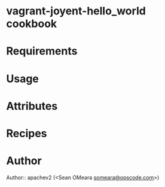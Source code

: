 # vagrant-joyent-hello_world cookbook

# Requirements

# Usage

# Attributes

# Recipes

# Author

Author:: apachev2 (<Sean OMeara <someara@opscode.com>>)
